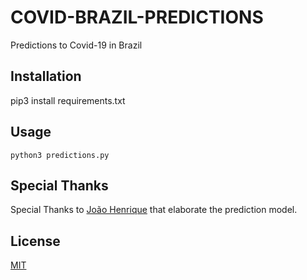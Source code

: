 # COVID-BRAZIL-PREDICTIONS

Predictions to Covid-19 in Brazil

## Installation

pip3 install requirements.txt


## Usage

```python3 predictions.py```

## Special Thanks
Special Thanks to [João Henrique](https://github.com/joaohenriquedss) that elaborate the prediction model.

## License
[MIT](https://choosealicense.com/licenses/mit/)
